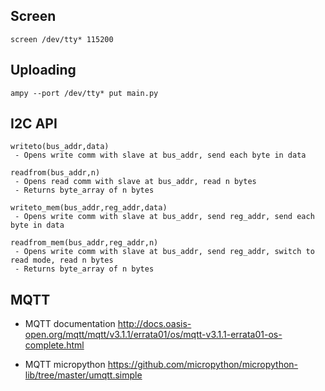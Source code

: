 ## Screen

```
screen /dev/tty* 115200
```

## Uploading

```
ampy --port /dev/tty* put main.py
```

## I2C API
```
writeto(bus_addr,data)
 - Opens write comm with slave at bus_addr, send each byte in data

readfrom(bus_addr,n)
 - Opens read comm with slave at bus_addr, read n bytes
 - Returns byte_array of n bytes

writeto_mem(bus_addr,reg_addr,data)
 - Opens write comm with slave at bus_addr, send reg_addr, send each byte in data

readfrom_mem(bus_addr,reg_addr,n)
 - Opens write comm with slave at bus_addr, send reg_addr, switch to read mode, read n bytes
 - Returns byte_array of n bytes
```

## MQTT
- MQTT documentation
http://docs.oasis-open.org/mqtt/mqtt/v3.1.1/errata01/os/mqtt-v3.1.1-errata01-os-complete.html

- MQTT micropython
https://github.com/micropython/micropython-lib/tree/master/umqtt.simple

